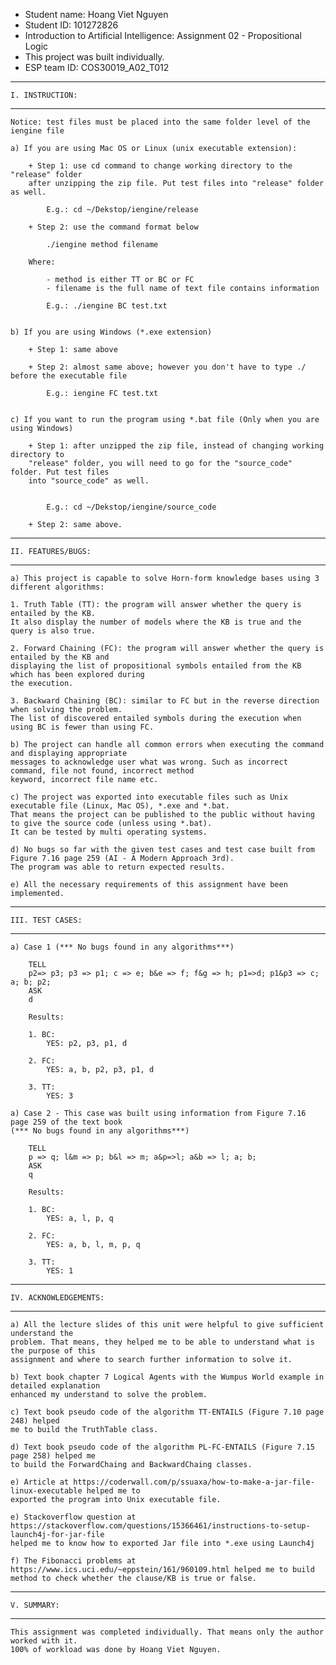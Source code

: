 
 
 * Student name: Hoang Viet Nguyen
 * Student ID: 101272826
 * Introduction to Artificial Intelligence: Assignment 02 - Propositional Logic
 * This project was built individually.
 * ESP team ID: COS30019_A02_T012

----------------------------------------------------------------------------------------------
	I. INSTRUCTION:
----------------------------------------------------------------------------------------------

	Notice: test files must be placed into the same folder level of the iengine file

	a) If you are using Mac OS or Linux (unix executable extension):

		+ Step 1: use cd command to change working directory to the "release" folder
		after unzipping the zip file. Put test files into "release" folder as well.

			E.g.: cd ~/Dekstop/iengine/release

		+ Step 2: use the command format below

			./iengine method filename

		Where:

			- method is either TT or BC or FC
			- filename is the full name of text file contains information
			
			E.g.: ./iengine BC test.txt

	
	b) If you are using Windows (*.exe extension)

		+ Step 1: same above

		+ Step 2: almost same above; however you don't have to type ./ before the executable file

			E.g.: iengine FC test.txt

	
	c) If you want to run the program using *.bat file (Only when you are using Windows)
		
		+ Step 1: after unzipped the zip file, instead of changing working directory to
		"release" folder, you will need to go for the "source_code" folder. Put test files
		into "source_code" as well.


			E.g.: cd ~/Dekstop/iengine/source_code

		+ Step 2: same above.

----------------------------------------------------------------------------------------------
	II. FEATURES/BUGS:
----------------------------------------------------------------------------------------------
	
	a) This project is capable to solve Horn-form knowledge bases using 3 different algorithms:
		
	1. Truth Table (TT): the program will answer whether the query is entailed by the KB.
	It also display the number of models where the KB is true and the query is also true.
	
	2. Forward Chaining (FC): the program will answer whether the query is entailed by the KB and
	displaying the list of propositional symbols entailed from the KB which has been explored during
	the execution.
	
	3. Backward Chaining (BC): similar to FC but in the reverse direction when solving the problem.
	The list of discovered entailed symbols during the execution when using BC is fewer than using FC.
		
	b) The project can handle all common errors when executing the command and displaying appropriate
	messages to acknowledge user what was wrong. Such as incorrect command, file not found, incorrect method
	keyword, incorrect file name etc.
	
	c) The project was exported into executable files such as Unix executable file (Linux, Mac OS), *.exe and *.bat.
	That means the project can be published to the public without having to give the source code (unless using *.bat).
	It can be tested by multi operating systems.
	
	d) No bugs so far with the given test cases and test case built from Figure 7.16 page 259 (AI - A Modern Approach 3rd).
	The program was able to return expected results.
	
	e) All the necessary requirements of this assignment have been implemented.

----------------------------------------------------------------------------------------------
	III. TEST CASES:
----------------------------------------------------------------------------------------------
	
	a) Case 1 (*** No bugs found in any algorithms***)
	
		TELL
		p2=> p3; p3 => p1; c => e; b&e => f; f&g => h; p1=>d; p1&p3 => c; a; b; p2;
		ASK
		d
	
		Results:
		
		1. BC: 
			YES: p2, p3, p1, d
		
		2. FC:
			YES: a, b, p2, p3, p1, d

		3. TT:
			YES: 3
					
	a) Case 2 - This case was built using information from Figure 7.16 page 259 of the text book
	(*** No bugs found in any algorithms***)
	
		TELL
		p => q; l&m => p; b&l => m; a&p=>l; a&b => l; a; b;
		ASK
		q
	
		Results:
		
		1. BC: 
			YES: a, l, p, q
		
		2. FC:
			YES: a, b, l, m, p, q

		3. TT:
			YES: 1
				
----------------------------------------------------------------------------------------------
	IV. ACKNOWLEDGEMENTS:
----------------------------------------------------------------------------------------------

	a) All the lecture slides of this unit were helpful to give sufficient understand the
	problem. That means, they helped me to be able to understand what is the purpose of this
	assignment and where to search further information to solve it.
	
	b) Text book chapter 7 Logical Agents with the Wumpus World example in detailed explanation
	enhanced my understand to solve the problem.
	
	c) Text book pseudo code of the algorithm TT-ENTAILS (Figure 7.10 page 248) helped
	me to build the TruthTable class.
	
	d) Text book pseudo code of the algorithm PL-FC-ENTAILS (Figure 7.15 page 258) helped me
	to build the ForwardChaing and BackwardChaing classes.
	
	e) Article at https://coderwall.com/p/ssuaxa/how-to-make-a-jar-file-linux-executable helped me to
	exported the program into Unix executable file.
	
	e) Stackoverflow question at https://stackoverflow.com/questions/15366461/instructions-to-setup-launch4j-for-jar-file
	helped me to know how to exported Jar file into *.exe using Launch4j
	
	f) The Fibonacci problems at https://www.ics.uci.edu/~eppstein/161/960109.html helped me to build
	method to check whether the clause/KB is true or false.
	
----------------------------------------------------------------------------------------------
	V. SUMMARY:
----------------------------------------------------------------------------------------------

	This assignment was completed individually. That means only the author worked with it.
	100% of workload was done by Hoang Viet Nguyen.
	
